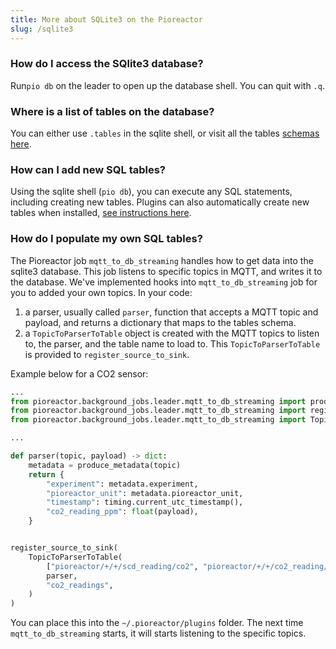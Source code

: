```yaml
---
title: More about SQLite3 on the Pioreactor
slug: /sqlite3
---
```



### How do I access the SQlite3 database?

Run`pio db` on the leader to open up the database shell. You can quit with `.q`.



### Where is a list of tables on the database?

You can either use `.tables` in the sqlite shell, or visit all the tables [schemas here](https://github.com/Pioreactor/CustoPiZer/blob/pioreactor/workspace/scripts/files/sql/create_tables.sql).


### How can I add new SQL tables?

Using the sqlite shell (`pio db`), you can execute any SQL statements, including creating new tables. Plugins can also automatically create new tables when installed, [see instructions here](developer-guide/plugin-as-python-package#5-optional-adding-tables-to-the-sql-store).

### How do I populate my own SQL tables?

The Pioreactor job `mqtt_to_db_streaming` handles how to get data into the sqlite3 database. This job listens to specific topics in MQTT, and writes it to the database. We've implemented hooks into `mqtt_to_db_streaming` job for you to added your own topics. In your code:

 1. a parser, usually called `parser`, function that accepts a MQTT topic and payload, and returns a dictionary that maps to the tables schema.
 2. a `TopicToParserToTable` object is created with the MQTT topics to listen to, the parser, and the table name to load to. This `TopicToParserToTable` is provided to `register_source_to_sink`.

 Example below for a CO2 sensor:

```python
...
from pioreactor.background_jobs.leader.mqtt_to_db_streaming import produce_metadata
from pioreactor.background_jobs.leader.mqtt_to_db_streaming import register_source_to_sink
from pioreactor.background_jobs.leader.mqtt_to_db_streaming import TopicToParserToTable

...

def parser(topic, payload) -> dict:
    metadata = produce_metadata(topic)
    return {
        "experiment": metadata.experiment,
        "pioreactor_unit": metadata.pioreactor_unit,
        "timestamp": timing.current_utc_timestamp(),
        "co2_reading_ppm": float(payload),
    }


register_source_to_sink(
    TopicToParserToTable(
        ["pioreactor/+/+/scd_reading/co2", "pioreactor/+/+/co2_reading/co2"],
        parser,
        "co2_readings",
    )
)

```

You can place this into the `~/.pioreactor/plugins` folder. The next time `mqtt_to_db_streaming` starts, it will starts listening to the specific topics.
